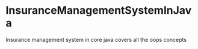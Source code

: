 # InsuranceManagementSystemInJava
Insurance management system in core java covers all the oops concepts
